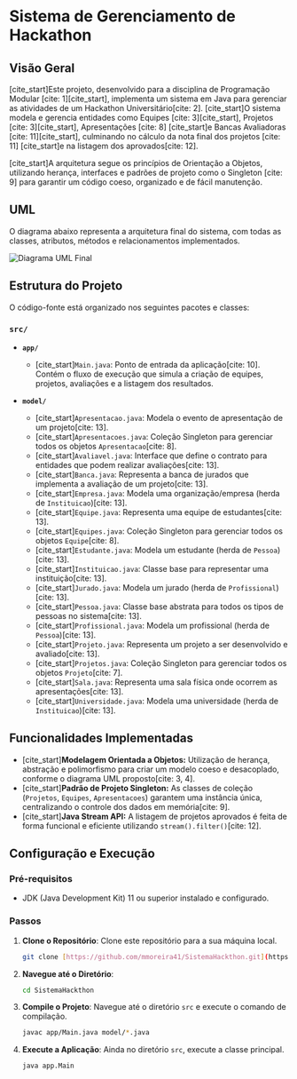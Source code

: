 # Sistema de Gerenciamento de Hackathon

## Visão Geral

[cite_start]Este projeto, desenvolvido para a disciplina de Programação Modular [cite: 1][cite_start], implementa um sistema em Java para gerenciar as atividades de um Hackathon Universitário[cite: 2]. [cite_start]O sistema modela e gerencia entidades como Equipes [cite: 3][cite_start], Projetos [cite: 3][cite_start], Apresentações [cite: 8] [cite_start]e Bancas Avaliadoras [cite: 11][cite_start], culminando no cálculo da nota final dos projetos [cite: 11] [cite_start]e na listagem dos aprovados[cite: 12].

[cite_start]A arquitetura segue os princípios de Orientação a Objetos, utilizando herança, interfaces e padrões de projeto como o Singleton [cite: 9] para garantir um código coeso, organizado e de fácil manutenção.

## UML

O diagrama abaixo representa a arquitetura final do sistema, com todas as classes, atributos, métodos e relacionamentos implementados.

![Diagrama UML Final](https://github.com/user-attachments/assets/fcf45e9a-7a4c-4235-862d-9eb58319f626)

## Estrutura do Projeto

O código-fonte está organizado nos seguintes pacotes e classes:

### `src/`

-   **`app/`**
    -   [cite_start]`Main.java`: Ponto de entrada da aplicação[cite: 10]. Contém o fluxo de execução que simula a criação de equipes, projetos, avaliações e a listagem dos resultados.

-   **`model/`**
    -   [cite_start]`Apresentacao.java`: Modela o evento de apresentação de um projeto[cite: 13].
    -   [cite_start]`Apresentacoes.java`: Coleção Singleton para gerenciar todos os objetos `Apresentacao`[cite: 8].
    -   [cite_start]`Avaliavel.java`: Interface que define o contrato para entidades que podem realizar avaliações[cite: 13].
    -   [cite_start]`Banca.java`: Representa a banca de jurados que implementa a avaliação de um projeto[cite: 13].
    -   [cite_start]`Empresa.java`: Modela uma organização/empresa (herda de `Instituicao`)[cite: 13].
    -   [cite_start]`Equipe.java`: Representa uma equipe de estudantes[cite: 13].
    -   [cite_start]`Equipes.java`: Coleção Singleton para gerenciar todos os objetos `Equipe`[cite: 8].
    -   [cite_start]`Estudante.java`: Modela um estudante (herda de `Pessoa`)[cite: 13].
    -   [cite_start]`Instituicao.java`: Classe base para representar uma instituição[cite: 13].
    -   [cite_start]`Jurado.java`: Modela um jurado (herda de `Profissional`)[cite: 13].
    -   [cite_start]`Pessoa.java`: Classe base abstrata para todos os tipos de pessoas no sistema[cite: 13].
    -   [cite_start]`Profissional.java`: Modela um profissional (herda de `Pessoa`)[cite: 13].
    -   [cite_start]`Projeto.java`: Representa um projeto a ser desenvolvido e avaliado[cite: 13].
    -   [cite_start]`Projetos.java`: Coleção Singleton para gerenciar todos os objetos `Projeto`[cite: 7].
    -   [cite_start]`Sala.java`: Representa uma sala física onde ocorrem as apresentações[cite: 13].
    -   [cite_start]`Universidade.java`: Modela uma universidade (herda de `Instituicao`)[cite: 13].

## Funcionalidades Implementadas
- [cite_start]**Modelagem Orientada a Objetos:** Utilização de herança, abstração e polimorfismo para criar um modelo coeso e desacoplado, conforme o diagrama UML proposto[cite: 3, 4].
- [cite_start]**Padrão de Projeto Singleton:** As classes de coleção (`Projetos`, `Equipes`, `Apresentacoes`) garantem uma instância única, centralizando o controle dos dados em memória[cite: 9].
- [cite_start]**Java Stream API:** A listagem de projetos aprovados é feita de forma funcional e eficiente utilizando `stream().filter()`[cite: 12].

## Configuração e Execução

### Pré-requisitos
- JDK (Java Development Kit) 11 ou superior instalado e configurado.

### Passos

1.  **Clone o Repositório**:
    Clone este repositório para a sua máquina local.
    ```bash
    git clone [https://github.com/mmoreira41/SistemaHackthon.git](https://github.com/mmoreira41/SistemaHackthon.git)
    ```

2.  **Navegue até o Diretório**:
    ```bash
    cd SistemaHackthon
    ```

3.  **Compile o Projeto**:
    Navegue até o diretório `src` e execute o comando de compilação.
    ```bash
    javac app/Main.java model/*.java
    ```

4.  **Execute a Aplicação**:
    Ainda no diretório `src`, execute a classe principal.
    ```bash
    java app.Main
    ```
